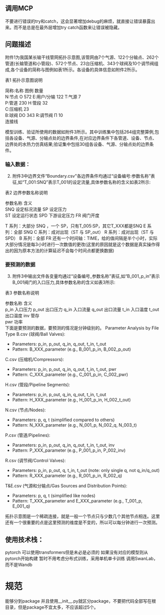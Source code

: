 ## 调用MCP
不要进行错误的try和catch，这会显著增加debug的麻烦，就直接让错误暴露出来。而不是总是在最外层增加try catch函数来让错误被隐藏。

## 问题描述
附件1为我国某长输干线管网拓扑示意图,该管网由7个气源、122个分输点、262个管道(长输管道和小管段)、572个节点、23台压缩机、343个球阀及10个调节阀组成,各个设备的简称与图例如表1所示。各设备的具体信息如附件2所示。

表1 拓扑示意图说明

  简称:名称  	图例  	数量  
  N:节点   	Ο   	572 
  E:用户/分输	    	122 
  T:气源   	    	7   
  P:管道   	    	230 
  H:管段   	    	32  
  C:压缩机  	    	23  
  B:球阀   	DO  	343 
  R:调节阀  	Π   	10  
  连接线    	    	    

模型训练、验证所使用的数据如附件3所示。其中训练集中包括264组完整算例,包括各设备、气源、分输点处的边界条件,在对应边界条件下各管道、设备、节点、边界处的水热力仿真结果;验证集中包括30组各设备、气源、分输点处的边界条件。

### 输入数据：
2. 附件3中边界文件“Boundary.csv"各边界条件均通过“设备编号:参数名称”表征,如“T_001:SNQ”表示T_001的设定流量,具体参数名称的含义如表2所示:

表2 边界参数名称说明

  参数名称	含义    
  SNQ 	设定标况流量
  SP  	设定压力  
  ST  	设定运行状态
  SPD 	下游设定压力
  FR  	阀门开度  

T 系列：大部分 SNQ ，一个 SP，只有T_005:SP，其它T_XXX都是SNQ
E 系列：全部 SNQ
C 系列：成对出现（ST 与 SP_out）
R 系列：成对出现（ST 与 SPD）
B 系列：全部 FR
还有一个时间轴：TIME，给的值间隔是半个小时，实际大部分情况是每3小时进行一次数值的更改(这里的原因就是这个数据是真实操作得出的因为原本方法的计算延迟不会每个时间点都更换数据)

### 要预测的数据

3. 附件3中输出文件各变量均通过“设备编号_参数名称”表征,如“B_001_p_in”表示B_001阀门的入口压力,具体参数名称的含义如表3所示:

表3 参数名称说明

  参数名称 	含义  
  p_in 	入口压力
  p_out	出口压力
  q_in 	入口流量
  q_out	出口流量
  t_in 	入口温度
  t_out	出口温度
  inv  	管存  
  pwr  	功率  
下面是要预测的数据，要预测的情况是分钟级别的。
Parameter Analysis by File Type
  B.csv (球阀/Ball Valves):
  - Parameters: p_in, p_out, q_in, q_out, t_in, t_out
  - Pattern: B_XXX_parameter (e.g., B_001_p_in, B_002_p_out)

  C.csv (压缩机/Compressors):
  - Parameters: p_in, p_out, q_in, q_out, t_in, t_out, pwr
  - Pattern: C_XXX_parameter (e.g., C_001_p_in, C_002_pwr)
  
  H.csv (管段/Pipeline Segments):
  - Parameters: p_in, p_out, q_in, q_out, t_in, t_out
  - Pattern: H_XXX_parameter (e.g., H_001_p_in, H_002_t_out)

  N.csv (节点/Nodes):
  - Parameters: p, q, t (simplified compared to others)
  - Pattern: N_XXX_parameter (e.g., N_001_p, N_002_q, N_003_t)

  P.csv (管道/Pipelines):
  - Parameters: p_in, p_out, q_in, q_out, t_in, t_out, inv
  - Pattern: P_XXX_parameter (e.g., P_001_p_in, P_002_inv)

  R.csv (调节阀/Control Valves):
  - Parameters: p_in, p_out, q, t_in, t_out (note: only single q, not q_in/q_out)
  - Pattern: R_XXX_parameter (e.g., R_001_p_in, R_002_q)

  T&E.csv (气源和分输点/Gas Sources and Distribution Points):
  - Parameters: p, q, t (simplified like nodes)
  - Pattern: T_XXX_parameter and E_XXX_parameter (e.g., T_001_p, E_001_q)

拓扑示意图是一个稀疏连接，就是一般一个节点只与少数几个其他节点相连。这里还有一个很重要的点是这里预测的维度是不变的，所以可以每分钟进行一次预测。




## 使用技术栈：
pytorch
可以使用transformers但是未必是必须的
如果没有对应的模型则从pytorch开始构建
暂时不用考虑分布式训练，采用单机单卡训练
调用SwanLab，而不是Wandb

# 规范
能够分到package 并且使用__init__.py就区分package，不要把代码全部写在根目录，但是package不宜太多，不应该超过5个。

